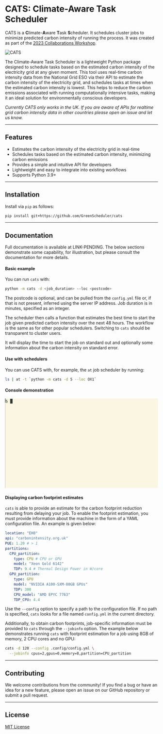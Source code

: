 # CATS: **C**limate-**A**ware **T**ask **S**cheduler

CATS is a **C**limate-**A**ware **T**ask **S**cheduler. It schedules cluster jobs to minimize predicted carbon intensity of running the process. It was created as part of the [2023 Collaborations Workshop](https://software.ac.uk/cw23).

![CATS](https://i.imgur.com/QvbPDm7.png)

The Climate-Aware Task Scheduler is a lightweight Python package designed to schedule tasks based on the estimated carbon intensity of the electricity grid at any given moment. This tool uses real-time carbon intensity data from the National Grid ESO via their API to estimate the carbon intensity of the electricity grid, and schedules tasks at times when the estimated carbon intensity is lowest. This helps to reduce the carbon emissions associated with running computationally intensive tasks, making it an ideal solution for environmentally conscious developers.

*Currently CATS only works in the UK. If you are aware of APIs for realtime grid carbon intensity data in other countries please open an issue and let us know.*

***

## Features

- Estimates the carbon intensity of the electricity grid in real-time
- Schedules tasks based on the estimated carbon intensity, minimizing carbon emissions
- Provides a simple and intuitive API for developers
- Lightweight and easy to integrate into existing workflows
- Supports Python 3.9+

***

## Installation

Install via `pip` as follows:

```bash
pip install git+https://github.com/GreenScheduler/cats
```

***

## Documentation

Full documentation is available at LINK-PENDING. The below sections
demonstrate some capability, for illustration, but please consult
the documentation for more details.

#### Basic example

You can run `cats` with:

```bash
python -m cats -d <job_duration> --loc <postcode>
```

The postcode is optional, and can be pulled from the `config.yml` file or, if that is not present, inferred using the server IP address. Job duration is in minutes, specified as an integer.

The scheduler then calls a function that estimates the best time to start the job given predicted carbon intensity over the next 48 hours. The workflow is the same as for other popular schedulers. Switching to `cats` should be transparent to cluster users.

It will display the time to start the job on standard out and optionally some information about the carbon intensity on standard error.


#### Use with schedulers

You can use CATS with, for example, the ``at`` job scheduler by running:

```bash
ls | at -t `python -m cats -d 5 --loc OX1`
```

#### Console demonstration

![CATS animated usage example](cats.gif)

#### Displaying carbon footprint estimates

`cats` is able to provide an estimate for the carbon footprint
reduction resulting from delaying your job.  To enable the footprint
estimation, you must provide information about the machine in the form
of a YAML configuration file.  An example is given below:

```yaml
location: "EH8"
api: "carbonintensity.org.uk"
PUE: 1.20 # > 1
partitions:
  CPU_partition:
    type: CPU # CPU or GPU
    model: "Xeon Gold 6142"
    TDP: 9.4 # Thermal Design Power in W/core
  GPU_partition:
    type: GPU
    model: "NVIDIA A100-SXM-80GB GPUs"
    TDP: 300
    CPU_model: "AMD EPYC 7763"
    TDP_CPU: 4.4
```

Use the `--config` option to specify a path to the configuration
file. If no path is specified, `cats` looks for a file named
`config.yml` in the current directory.

Additionally, to obtain carbon footprints, job-specific information
must be provided to `cats` through the `--jobinfo` option.  The
example below demonstrates running `cats` with footprint estimation
for a job using 8GB of memory, 2 CPU cores and no GPU:

```bash
cats -d 120 --config .config/config.yml \
  --jobinfo cpus=2,gpus=0,memory=8,partition=CPU_partition
```

***

## Contributing

We welcome contributions from the community! If you find a bug or have an idea for a new feature, please open an issue on our GitHub repository or submit a pull request.

***

## License

[MIT License](https://github.com/GreenScheduler/cats/blob/main/LICENSE)

